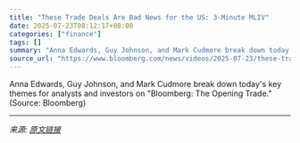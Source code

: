 ```yaml
---
title: "These Trade Deals Are Bad News for the US: 3-Minute MLIV"
date: 2025-07-23T08:12:17+08:00
categories: ["finance"]
tags: []
summary: "Anna Edwards, Guy Johnson, and Mark Cudmore break down today's key themes for analysts and investors on \"Bloomberg: The Opening Trade.\" (Source: Bloomberg)"
source_url: "https://www.bloomberg.com/news/videos/2025-07-23/these-trade-deals-are-bad-news-for-the-us-3-minute-mliv-video"
---
```


Anna Edwards, Guy Johnson, and Mark Cudmore break down today's key themes for analysts and investors on "Bloomberg: The Opening Trade." (Source: Bloomberg)

---

*来源: [原文链接](https://www.bloomberg.com/news/videos/2025-07-23/these-trade-deals-are-bad-news-for-the-us-3-minute-mliv-video)*
